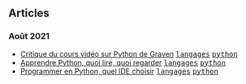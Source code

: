 ## Articles
### Août 2021
* [Critique du cours vidéo sur Python de Graven](./critique-du-cours-video-sur-python-de-graven) [<kbd>langages</kbd>](./..) [<kbd>python</kbd>](./)
* [Apprendre Python, quoi lire, quoi regarder](./apprendre-python-quoi-lire-quoi-regarder) [<kbd>langages</kbd>](./..) [<kbd>python</kbd>](./)
* [Programmer en Python, quel IDE choisir](./programmer-en-python-quel-ide-choisir) [<kbd>langages</kbd>](./..) [<kbd>python</kbd>](./)
